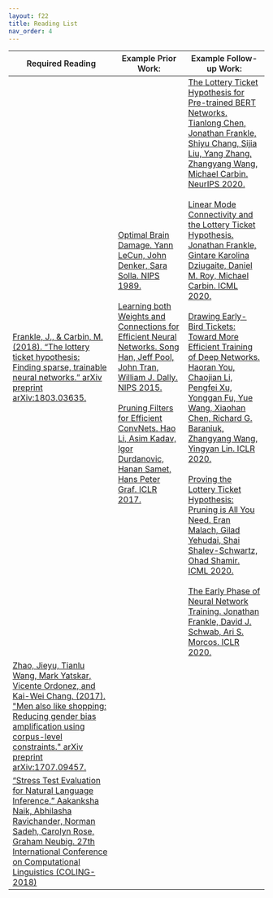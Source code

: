 ```yaml
---
layout: f22
title: Reading List
nav_order: 4
---
```


<table class="tg">
<thead>
  <tr>
    <th class="tg-sx1p"><span style="font-weight:600">Required Reading</span></th>
    <th class="tg-sx1p"><span style="font-weight:600">Example Prior Work:</span></th>
    <th class="tg-sx1p"><span style="font-weight:600">Example Follow-up Work:</span></th>
  </tr>
</thead>
<tbody>
  <tr>
    <td class="tg-0lax"><a href="https://arxiv.org/pdf/1803.03635.pdf" target="_blank" rel="noopener noreferrer"><span style="text-decoration:none">Frankle, J., &amp; Carbin, M. (2018). “The lottery ticket hypothesis: Finding sparse, trainable neural networks.” arXiv preprint arXiv:1803.03635.</span></a></td>
    <td class="tg-0lax"><a href="https://papers.nips.cc/paper/1989/file/6c9882bbac1c7093bd25041881277658-Paper.pdf" target="_blank" rel="noopener noreferrer">Optimal Brain Damage. Yann LeCun, John Denker, Sara Solla. NIPS 1989.</a><br><br><a href="https://papers.nips.cc/paper/2015/hash/ae0eb3eed39d2bcef4622b2499a05fe6-Abstract.html" target="_blank" rel="noopener noreferrer">Learning both Weights and Connections for Efficient Neural Networks. Song Han, Jeff Pool, John Tran, William J. Dally. NIPS 2015.</a><br><br><a href="https://openreview.net/forum?id=rJqFGTslg" target="_blank" rel="noopener noreferrer"><span style="text-decoration:none">Pruning Filters for Efficient ConvNets. Hao Li, Asim Kadav, Igor Durdanovic, Hanan Samet, Hans Peter Graf. ICLR 2017.</span></a></td>
    <td class="tg-0lax"><a href="https://proceedings.neurips.cc/paper/2020/hash/b6af2c9703f203a2794be03d443af2e3-Abstract.html" target="_blank" rel="noopener noreferrer">The Lottery Ticket Hypothesis for Pre-trained BERT Networks. Tianlong Chen, Jonathan Frankle, Shiyu Chang, Sijia Liu, Yang Zhang, Zhangyang Wang, Michael Carbin. NeurIPS 2020.</a><br><br><a href="https://proceedings.mlr.press/v119/frankle20a.html" target="_blank" rel="noopener noreferrer">Linear Mode Connectivity and the Lottery Ticket Hypothesis. Jonathan Frankle, Gintare Karolina Dziugaite, Daniel M. Roy, Michael Carbin. ICML 2020.</a><br><br><a href="https://openreview.net/forum?id=BJxsrgStvr" target="_blank" rel="noopener noreferrer">Drawing Early-Bird Tickets: Toward More Efficient Training of Deep Networks. Haoran You, Chaojian Li, Pengfei Xu, Yonggan Fu, Yue Wang, Xiaohan Chen, Richard G. Baraniuk, Zhangyang Wang, Yingyan Lin. ICLR 2020.</a><br><br><a href="https://proceedings.mlr.press/v119/malach20a.html" target="_blank" rel="noopener noreferrer">Proving the Lottery Ticket Hypothesis: Pruning is All You Need. Eran Malach, Gilad Yehudai, Shai Shalev-Schwartz, Ohad Shamir. ICML 2020.</a><br><br><a href="https://openreview.net/forum?id=Hkl1iRNFwS" target="_blank" rel="noopener noreferrer"><span style="text-decoration:none">The Early Phase of Neural Network Training. Jonathan Frankle, David J. Schwab, Ari S. Morcos. ICLR 2020.</span></a></td>
  </tr>
  <tr>
    <td class="tg-0lax"><a href="https://arxiv.org/pdf/1707.09457.pdf" target="_blank" rel="noopener noreferrer"><span style="text-decoration:none">Zhao, Jieyu, Tianlu Wang, Mark Yatskar, Vicente Ordonez, and Kai-Wei Chang. (2017). "Men also like shopping: Reducing gender bias amplification using corpus-level constraints." arXiv preprint arXiv:1707.09457.</span></a></td>
    <td class="tg-cly1"></td>
    <td class="tg-cly1"></td>
  </tr>
  <tr>
    <td class="tg-0lax"><a href="https://arxiv.org/pdf/1806.00692.pdf" target="_blank" rel="noopener noreferrer"><span style="text-decoration:none">“Stress Test Evaluation for Natural Language Inference.” Aakanksha Naik, Abhilasha Ravichander, Norman Sadeh, Carolyn Rose, Graham Neubig. 27th International Conference on Computational Linguistics (COLING-2018)</span></a></td>
    <td class="tg-cly1"></td>
    <td class="tg-0lax"></td>
  </tr>
</tbody>
</table>